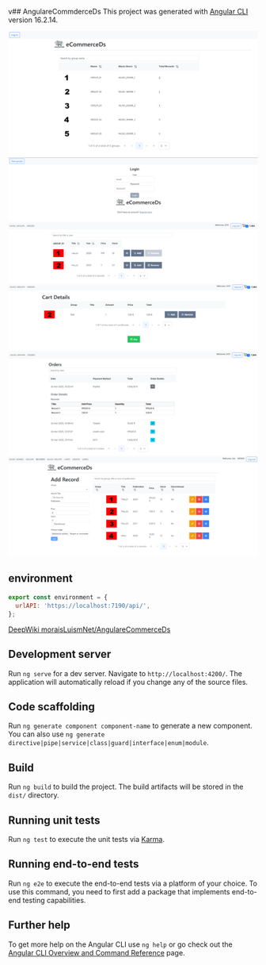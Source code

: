 v## AngulareCommderceDs
This project was generated with [Angular CLI](https://github.com/angular/angular-cli) version 16.2.14.

![AngulareCommderceDs](img/e_1.png)
![AngulareCommderceDs](img/e_2.png)
![AngulareCommderceDs](img/e_3.png)
![AngulareCommderceDs](img/e_4.png)
![AngulareCommderceDs](img/e_5.png)
![AngulareCommderceDs](img/e_6.png)


## environment

```javascript
export const environment = {
  urlAPI: 'https://localhost:7190/api/',
};

```

[DeepWiki moraisLuismNet/AngulareCommerceDs](https://deepwiki.com/moraisLuismNet/AngulareCommerceDs)


## Development server

Run `ng serve` for a dev server. Navigate to `http://localhost:4200/`. The application will automatically reload if you change any of the source files.

## Code scaffolding

Run `ng generate component component-name` to generate a new component. You can also use `ng generate directive|pipe|service|class|guard|interface|enum|module`.

## Build

Run `ng build` to build the project. The build artifacts will be stored in the `dist/` directory.

## Running unit tests

Run `ng test` to execute the unit tests via [Karma](https://karma-runner.github.io).

## Running end-to-end tests

Run `ng e2e` to execute the end-to-end tests via a platform of your choice. To use this command, you need to first add a package that implements end-to-end testing capabilities.

## Further help

To get more help on the Angular CLI use `ng help` or go check out the [Angular CLI Overview and Command Reference](https://angular.io/cli) page.

